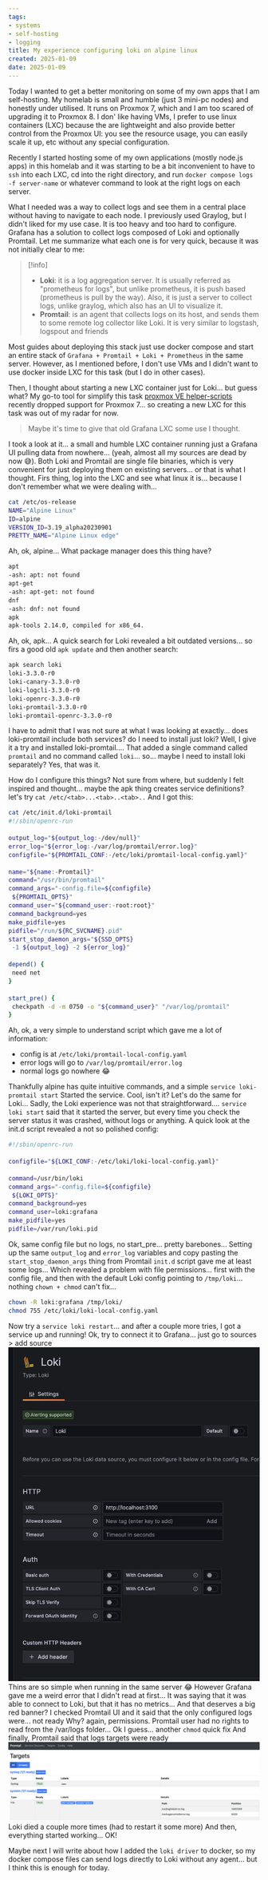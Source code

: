 ```yaml
---
tags: 
- systems 
- self-hosting
- logging
title: My experience configuring loki on alpine linux
created: 2025-01-09
date: 2025-01-09
---
```


Today I wanted to get a better monitoring on some of my own apps that I am self-hosting.
My homelab is small and humble (just 3 mini-pc nodes) and honestly under utilised.
It runs on Proxmox 7, which and I am too scared of upgrading it to Proxmox 8.
I don' like having VMs, I prefer to use linux containers (LXC) because the are lightweight and also provide better control from the Proxmox UI: you see the resource usage, you can easily scale it up, etc without any special configuration.

Recently I started hosting some of my own applications (mostly node.js apps) in this homelab and it was starting to be a bit inconvenient to have to `ssh` into each LXC, cd into the right directory, and run `docker compose logs -f server-name` or whatever command to look at the right logs on each server.

What I needed was a way to collect logs and see  them in a central place without having to navigate to each node.
I previously used Graylog, but I didn't liked for my use case. It is too heavy and too hard to configure.
Grafana has a solution to collect logs composed of Loki and optionally Promtail.
Let me summarize what each one is for very quick, because it was not initially clear to me:

>[!info]
>
>- **Loki**: it is a log aggregation server. It is usually referred as "prometheus for logs", but unlike prometheus, it is push based (prometheus is pull by the way). Also, it is just a server to collect logs, unlike graylog, which also has an UI to visualize it.
>- **Promtail**: is an agent that collects logs on its host, and sends them to some remote log collector like Loki. It is very similar to logstash, logspout and friends

Most guides about deploying this stack just use docker compose and start an entire stack of `Grafana + Promtail + Loki + Prometheus` in the same server.
However, as I mentioned before, I don't use VMs and I didn't want to use docker inside LXC for this task (but I do in other cases).

Then, I thought about starting a new LXC container just for Loki... but guess what? My go-to tool for simplify this task [proxmox VE helper-scripts](https://tteck.github.io/Proxmox/) recently dropped support for Proxmox 7... so creating a new LXC for this task was out of my radar for now.
> Maybe it's time to give that old Grafana LXC some use I thought.

I took a look at it... a small and humble LXC container running just a Grafana UI pulling data from nowhere... (yeah, almost all my sources are dead by now 😅).
Both Loki and Promtail are single file binaries, which is very convenient for just deploying them on existing servers... or that is what I thought.
Firs thing, log into the LXC and see what linux it is... because I don't remember what we were dealing with...

```bash
cat /etc/os-release
NAME="Alpine Linux"
ID=alpine
VERSION_ID=3.19_alpha20230901
PRETTY_NAME="Alpine Linux edge"
```

Ah, ok, alpine... What package manager does this thing have?

```bash
apt
-ash: apt: not found
apt-get
-ash: apt-get: not found
dnf
-ash: dnf: not found
apk
apk-tools 2.14.0, compiled for x86_64.
```

Ah, ok, apk...
A quick search for Loki revealed a bit outdated versions... so firs a good old `apk update` and then another search:

```bash
apk search loki
loki-3.3.0-r0
loki-canary-3.3.0-r0
loki-logcli-3.3.0-r0
loki-openrc-3.3.0-r0
loki-promtail-3.3.0-r0
loki-promtail-openrc-3.3.0-r0
```

I have to admit that I was not sure at what I was looking at exactly... does loki-promtail include both services? do I need to install just loki? Well, I give it a try and installed loki-promtail....
That added a single command called `promtail` and no command called `loki`... so... maybe I need to install loki separately? Yes, that was it.

How do I configure this things? Not sure from where, but suddenly I felt inspired and thought... maybe the apk thing creates service definitions? let's try `cat /etc/<tab>...<tab>..<tab>..`
And I got this:

```bash
cat /etc/init.d/loki-promtail
#!/sbin/openrc-run

output_log="${output_log:-/dev/null}"
error_log="${error_log:-/var/log/promtail/error.log}"
configfile="${PROMTAIL_CONF:-/etc/loki/promtail-local-config.yaml}"

name="${name:-Promtail}"
command="/usr/bin/promtail"
command_args="-config.file=${configfile}
 ${PROMTAIL_OPTS}"
command_user="${command_user:-root:root}"
command_background=yes
make_pidfile=yes
pidfile="/run/${RC_SVCNAME}.pid"
start_stop_daemon_args="${SSD_OPTS}
 -1 ${output_log} -2 ${error_log}"

depend() {
 need net
}

start_pre() {
 checkpath -d -m 0750 -o "${command_user}" "/var/log/promtail"
}
```

Ah, ok, a very simple to understand script which gave me a lot of information:

- config is at `/etc/loki/promtail-local-config.yaml`
- error logs will go to `/var/log/promtail/error.log`
- normal logs go nowhere 😂

Thankfully alpine has quite intuitive commands, and a simple `service loki-promtail start`
Started the service. Cool, isn't it?
Let's do the same for Loki...
Sadly, the Loki experience was not that straightforward....
`service loki start` said that it started the server, but every time you check the server status it was crashed, without logs or anything.
A quick look at the init.d script revealed a not so polished config:

```bash
#!/sbin/openrc-run

configfile="${LOKI_CONF:-/etc/loki/loki-local-config.yaml}"

command=/usr/bin/loki
command_args="-config.file=${configfile}
 ${LOKI_OPTS}"
command_background=yes
command_user=loki:grafana
make_pidfile=yes
pidfile=/var/run/loki.pid
```

Ok, same config file but no logs, no start_pre... pretty barebones...
Setting up the same `output_log` and `error_log` variables and copy pasting the `start_stop_daemon_args` thing from Promtail `init.d` script gave me at least some logs...
Which revealed a problem with file permissions... first with the config file, and then with the default Loki config pointing to `/tmp/loki`... nothing `chown + chmod` can't fix...

```bash
chown -R loki:grafana /tmp/loki/
chmod 755 /etc/loki/loki-local-config.yaml
```

Now try a `service loki restart`... and after a couple more tries, I got a service up and running!
Ok, try to connect it to Grafana... just go to sources > add source
![config grafana](./20250109160809.png)
Thins are so simple when running in the same server 😂
However Grafana gave me a weird error that I didn't read at first... It was saying that it was able to connect to Loki, but that it has no metrics... And that deserves a big red banner?
I checked Promtail UI and it said that the only configured logs were... not ready
Why? again, permissions. Promtail user had no rights to read from the /var/logs folder... Ok I guess... another `chmod` quick fix
And finally, Promtail said that logs targets were ready
![image](./20250109161101.png)
Loki died a couple more times (had to restart it some more)
And then, everything started working...
OK!

Maybe next I will write about how I added the `loki driver` to docker, so my docker compose files can send logs directly to Loki without any agent... but I think this is enough for today.

